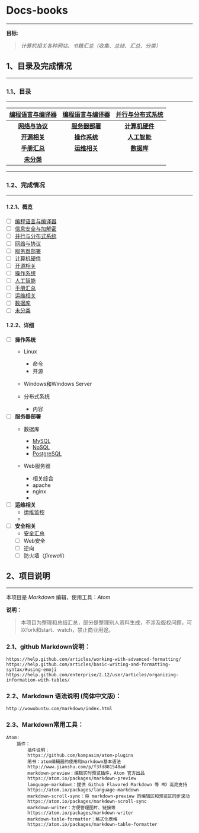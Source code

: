 # Docs-books
---
**目标:**
> _计算机相关各种网站、书籍汇总（收集、总结、汇总、分类）_
## 1、目录及完成情况
---
### 1.1、目录
---
| [编程语言与编译器](./src/编程语言与编译器/SUMMARY.md) | [编程语言与编译器](./src/编程语言与编译器/SUMMARY.md) | [并行与分布式系统](./src/并行与分布式系统/SUMMARY.md) |
|:-----------------------------------------------------:|:-----------------------------------------------------:|:-----------------------------------------------------:|
|     **[网络与协议](./src/网络与协议/SUMMARY.md)**     |     **[服务器部署](./src/服务器部署/SUMMARY.md)**     |     **[计算机硬件](./src/计算机硬件/SUMMARY.md)**     |
|       **[开源相关](./src/开源相关/SUMMARY.md)**       |       **[操作系统](./src/操作系统/SUMMARY.md)**       |       **[人工智能](./src/人工智能/SUMMARY.md)**       |
|       **[手册汇总](./src/手册汇总/SUMMARY.md)**       |       **[运维相关](./src/运维相关/SUMMARY.md)**       |         **[数据库](./src/数据库/SUMMARY.md)**         |
|         **[未分类](./未分类文件/SUMMARY.md)**         |                                                       |                                                       |
---
### 1.2、完成情况
---
#### 1.2.1、概览
- [ ] [编程语言与编译器](./src/编程语言与编译器/SUMMARY.md)
- [ ] [信息安全与加解密](./src/信息安全与加解密/SUMMARY.md)
- [ ] [并行与分布式系统](./src/并行与分布式系统/SUMMARY.md)
- [ ] [网络与协议](./src/网络与协议/SUMMARY.md)
- [ ] [服务器部署](./src/服务器部署/SUMMARY.md)
- [ ] [计算机硬件](./src/计算机硬件/SUMMARY.md)
- [ ] [开源相关](./src/开源相关/SUMMARY.md)
- [ ] [操作系统](./src/操作系统/SUMMARY.md)
- [ ] [人工智能](./src/人工智能/SUMMARY.md)
- [ ] [手册汇总](./src/手册汇总/SUMMARY.md)
- [ ] [运维相关](./src/运维相关/SUMMARY.md)
- [ ] [数据库](./src/数据库/SUMMARY.md)
- [ ] [未分类](./未分类文件/SUMMARY.md)
#### 1.2.2、详细
- [ ] **操作系统**
    - Linux
        - 命令
        - 开源
    - Windows和Windows Server

    - 分布式系统
        - 内容
- [ ] **服务器部署**
    - 数据库
        - [MySQL](#MySQL)
        - [NoSQL](#NoSQL)
        - [PostgreSQL](#PostgreSQL)

  - Web服务器
    - 相关综合
    - apache
    - nginx
    -
- [ ] **运维相关**
    - 运维监控
    -
- [ ] **安全相关**
    - [安全汇总](./src/Web安全/security.md)
    - [ ] Web安全
    - [ ] 逆向
    - [ ] 防火墙（_firewall_）
## 2、项目说明
---
本项目是 _Markdown_ 编辑，使用工具：_Atom_


**说明：**
> 本项目为整理和总结汇总，部分是整理别人资料生成，不涉及版权问题，可以fork和start、watch，禁止商业用途。
### 2.1、github Markdown说明：
    https://help.github.com/articles/working-with-advanced-formatting/
    https://help.github.com/articles/basic-writing-and-formatting-syntax/#using-emoji
    https://help.github.com/enterprise/2.12/user/articles/organizing-information-with-tables/
### 2.2、Markdown 语法说明 (简体中文版)：
    http://wowubuntu.com/markdown/index.html
### 2.3、Markdown常用工具：
    Atom:
        插件：
            插件说明：
            https://github.com/kompasim/atom-plugins
            简书：atom编辑器的使用和markdown基本语法
            http://www.jianshu.com/p/f3fd881548ad
            markdown-preview：编辑实时预览插件，Atom 官方出品
            https://atom.io/packages/markdown-preview
            language-markdown：提供 Github Flavored Markdown 等 MD 高亮支持
            https://atom.io/packages/language-markdown
            markdown-scroll-sync：将 markdown-preview 的编辑区和预览区同步滚动
            https://atom.io/packages/markdown-scroll-sync
            markdown-writer：方便管理图片、链接等
            https://atom.io/packages/markdown-writer
            markdown-table-formatter：格式化表格
            https://atom.io/packages/markdown-table-formatter

